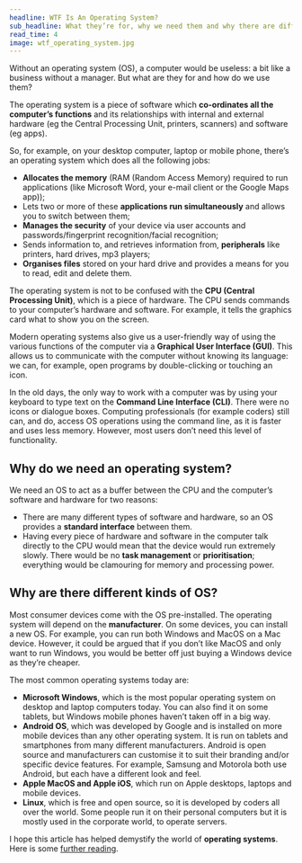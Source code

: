 ```yaml
---
headline: WTF Is An Operating System?
sub_headline: What they’re for, why we need them and why there are different kinds...
read_time: 4
image: wtf_operating_system.jpg
---
```


Without an operating system (OS), a computer would be useless: a bit like a business without a manager.  But what are they for and how do we use them?

The operating system is a piece of software which **co-ordinates all the computer’s functions** and its relationships with internal and external hardware (eg the Central Processing Unit, printers, scanners) and software (eg apps).

So, for example, on your desktop computer, laptop or mobile phone, there’s an operating system which does all the following jobs:

* **Allocates the memory** (RAM (Random Access Memory) required to run applications (like Microsoft Word, your e-mail client or the Google Maps app));
* Lets two or more of these **applications run simultaneously** and allows you to switch between them;
* **Manages the security** of your device via user accounts and passwords/fingerprint recognition/facial recognition;
* Sends information to, and retrieves information from, **peripherals** like printers, hard drives, mp3 players;
* **Organises files** stored on your hard drive and provides a means for you to read, edit and delete them.

The operating system is not to be confused with the **CPU (Central Processing Unit)**, which is a piece of hardware.  The CPU sends commands to your computer’s hardware and software.  For example, it tells the graphics card what to show you on the screen.

Modern operating systems also give us a user-friendly way of using the various functions of the computer via a **Graphical User Interface (GUI)**.  This allows us to communicate with the computer without knowing its language: we can, for example, open programs by double-clicking or touching an icon.

In the old days, the only way to work with a computer was by using your keyboard to type text on the **Command Line Interface (CLI)**.  There were no icons or dialogue boxes.  Computing professionals (for example coders) still can, and do, access OS operations using the command line, as it is faster and uses less memory.  However, most users don’t need this level of functionality.

## Why do we need an operating system?

We need an OS to act as a buffer between the CPU and the computer’s software and hardware for two reasons:

* There are many different types of software and hardware, so an OS provides a **standard interface** between them.
* Having every piece of hardware and software in the computer talk directly to the CPU would mean that the device would run extremely slowly.  There would be no **task management** or **prioritisation**; everything would be clamouring for memory and processing power.

## Why are there different kinds of OS?

Most consumer devices come with the OS pre-installed.  The operating system will depend on the **manufacturer**.  On some devices, you can install a new OS.  For example, you can run both Windows and MacOS on a Mac device.  However, it could be argued that if you don’t like MacOS and only want to run Windows, you would be better off just buying a Windows device as they’re cheaper.

The most common operating systems today are:

* **Microsoft Windows**, which is the most popular operating system on desktop and laptop computers today.  You can also find it on some tablets, but Windows mobile phones haven’t taken off in a big way.
* **Android OS**, which was developed by Google and is installed on more mobile devices than any other operating system.  It is run on tablets and smartphones from many different manufacturers.  Android is open source and manufacturers can customise it to suit their branding and/or specific device features.  For example, Samsung and Motorola both use Android, but each have a different look and feel.
* **Apple MacOS and Apple iOS**, which run on Apple desktops, laptops and mobile devices.
* **Linux**, which is free and open source, so it is developed by coders all over the world.  Some people run it on their personal computers but it is mostly used in the corporate world, to operate servers.

I hope this article has helped demystify the world of **operating systems**.  Here is some [further reading](https://www.bbc.co.uk/bitesize/guides/ztcdtfr/revision/1).

